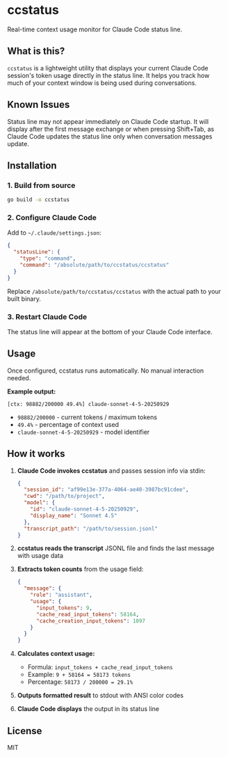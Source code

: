 # ccstatus

Real-time context usage monitor for Claude Code status line.

## What is this?

`ccstatus` is a lightweight utility that displays your current Claude Code session's token usage directly in the status line. It helps you track how much of your context window is being used during conversations.

## Known Issues

Status line may not appear immediately on Claude Code startup. It will display after the first message exchange or when pressing Shift+Tab, as Claude Code updates the status line only when conversation messages update.

## Installation

### 1. Build from source

```bash
go build -o ccstatus
```

### 2. Configure Claude Code

Add to `~/.claude/settings.json`:

```json
{
  "statusLine": {
    "type": "command",
    "command": "/absolute/path/to/ccstatus/ccstatus"
  }
}
```

Replace `/absolute/path/to/ccstatus/ccstatus` with the actual path to your built binary.

### 3. Restart Claude Code

The status line will appear at the bottom of your Claude Code interface.

## Usage

Once configured, ccstatus runs automatically. No manual interaction needed.

**Example output:**

```
[ctx: 98882/200000 49.4%] claude-sonnet-4-5-20250929
```

- `98882/200000` - current tokens / maximum tokens
- `49.4%` - percentage of context used
- `claude-sonnet-4-5-20250929` - model identifier

## How it works

1. **Claude Code invokes ccstatus** and passes session info via stdin:

   ```json
   {
     "session_id": "af99e13e-377a-4064-ae40-3987bc91cdee",
     "cwd": "/path/to/project",
     "model": {
       "id": "claude-sonnet-4-5-20250929",
       "display_name": "Sonnet 4.5"
     },
     "transcript_path": "/path/to/session.jsonl"
   }
   ```

2. **ccstatus reads the transcript** JSONL file and finds the last message with usage data

3. **Extracts token counts** from the usage field:

   ```json
   {
     "message": {
       "role": "assistant",
       "usage": {
         "input_tokens": 9,
         "cache_read_input_tokens": 58164,
         "cache_creation_input_tokens": 1097
       }
     }
   }
   ```

4. **Calculates context usage:**

   - Formula: `input_tokens + cache_read_input_tokens`
   - Example: `9 + 58164 = 58173 tokens`
   - Percentage: `58173 / 200000 = 29.1%`

5. **Outputs formatted result** to stdout with ANSI color codes

6. **Claude Code displays** the output in its status line

## License

MIT
